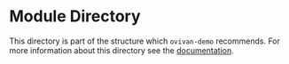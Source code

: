 # Module Directory

This directory is part of the structure which `ovivan-demo`
recommends. For more information about this directory see the
[documentation](https://ovivan-demo.readthedocs.io/en/latest/module.html).
